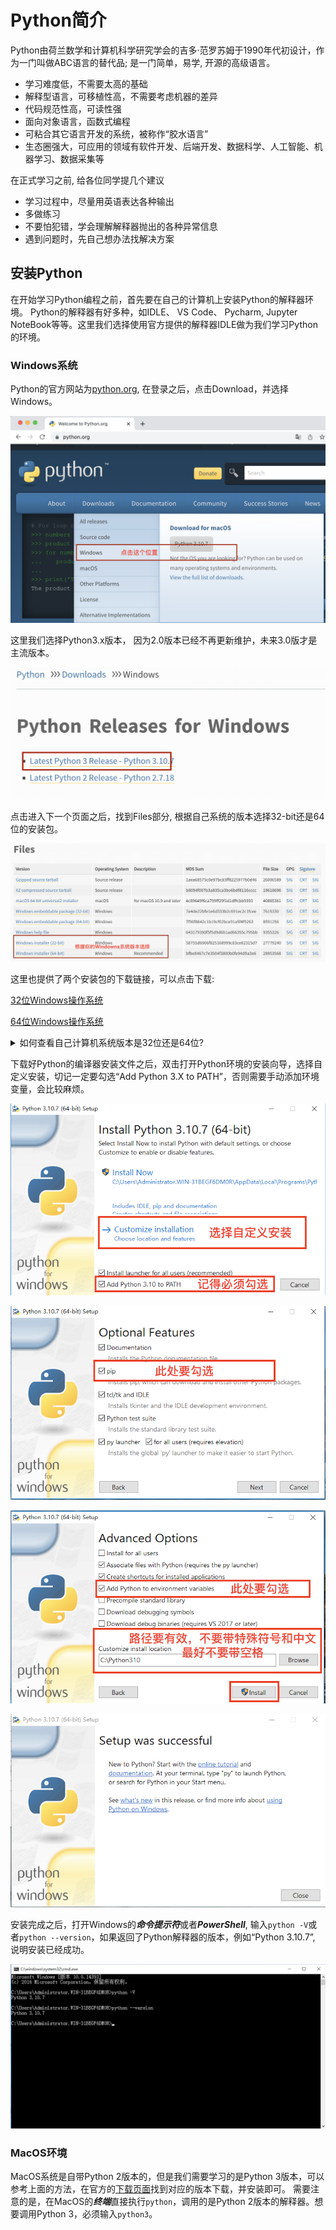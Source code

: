 # Python简介

Python由荷兰数学和计算机科学研究学会的吉多·范罗苏姆于1990年代初设计，作为一门叫做ABC语言的替代品; 是一门简单，易学, 开源的高级语言。

 - 学习难度低，不需要太高的基础
 - 解释型语言，可移植性高，不需要考虑机器的差异
 - 代码规范性高，可读性强
 - 面向对象语言，函数式编程
 - 可粘合其它语言开发的系统，被称作“胶水语言”
 - 生态圈强大，可应用的领域有软件开发、后端开发、数据科学、人工智能、机器学习、数据采集等

在正式学习之前, 给各位同学提几个建议
 - 学习过程中，尽量用英语表达各种输出
 - 多做练习
 - 不要怕犯错，学会理解解释器抛出的各种异常信息
 - 遇到问题时，先自己想办法找解决方案

## 安装Python

在开始学习Python编程之前，首先要在自己的计算机上安装Python的解释器环境。 Python的解释器有好多种，如IDLE、 VS Code、 Pycharm, Jupyter NoteBook等等。这里我们选择使用官方提供的解释器IDLE做为我们学习Python的环境。

### Windows系统

Python的官方网站为[python.org](https://www.python.org/), 在登录之后，点击Download，并选择Windows。

![Python Home Page](./images/PythonHomePage.png)

这里我们选择Python3.x版本， 因为2.0版本已经不再更新维护，未来3.0版才是主流版本。

![Choose Version](./images/ChooseVersion.png)

点击进入下一个页面之后，找到Files部分, 根据自己系统的版本选择32-bit还是64位的安装包。

![Choose File](./images/ChooseFile.png)

这里也提供了两个安装包的下载链接，可以点击下载:

[32位Windows操作系统](https://www.python.org/ftp/python/3.10.7/python-3.10.7.exe)

[64位Windows操作系统](https://www.python.org/ftp/python/3.10.7/python-3.10.7-amd64.exe)

<details>
<summary>如何查看自己计算机系统版本是32位还是64位?</summary>
在计算机桌面下方的工具栏中点击开始菜单，在Windows系统文件夹下找到控制面板，并打开:
<image src="./images/StartMenu.png">

在控制面板里，依次点击【系统和安全】->【系统】，就能打开系统信息面板查看自己系统的信息。

<image src="./images/System.png">

<image src="./images/SystemSelection.png">

<image src="./images/SystemType.png">
</details>

下载好Python的编译器安装文件之后，双击打开Python环境的安装向导，选择自定义安装，切记一定要勾选“Add Python 3.X to PATH”，否则需要手动添加环境变量，会比较麻烦。

![Begin Installation](./images/BeginInstallation.png)

![InstallPIP](./images/InstallPIP.png)

![InstallLocation](./images/InstallLocation.png)

![Complete Installation](./images/CompleteInstallation.png)

安装完成之后，打开Windows的***命令提示符***或者***PowerShell***, 输入`python -V`或者`python --version`，如果返回了Python解释器的版本，例如“Python 3.10.7”, 说明安装已经成功。

![Check Version](./images/CheckVersion.png)


### MacOS环境

MacOS系统是自带Python 2版本的，但是我们需要学习的是Python 3版本，可以参考上面的方法，在官方的[下载页面](https://www.python.org/downloads/macos/)找到对应的版本下载，并安装即可。
需要注意的是，在MacOS的***终端***直接执行`python`，调用的是Python 2版本的解释器。想要调用Python 3，必须输入`python3`。